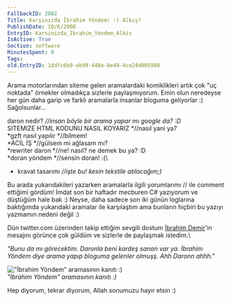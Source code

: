 ```yaml
---
FallbackID: 2082
Title: Karşınızda İbrahim Yöndem! :) Alkış?
PublishDate: 10/6/2008
EntryID: Karsinizda_Ibrahim_Yondem_Alkis
IsActive: True
Section: software
MinutesSpent: 0
Tags: 
old.EntryID: 1ddfc6b9-eb99-448e-8e49-4ce24d005988
---
```

Arama motorlarından siteme gelen aramalardaki komiklikleri artık çok "uç
noktada" örnekler olmadıkça sizlerle paylaşmıyorum. Emin olun neredeyse
her gün daha garip ve farklı aramalarla insanlar bloguma geliyorlar :)
Sağolsunlar...

daron nedir? *//insan böyle bir arama yapar mı google da? :D*\
 SITEMIZE HTML KODUNU NASIL KOYARIZ *//nasıl yani ya?\
*gzft nasıl yapılır *//bilmem!\
*ACİL İŞ *//gülsem mi ağlasam mı?\
*rewriter daron *//ne! nasıl? ne demek bu ya? :D\
*doran yöndem *//sensin doran! :(\
* kravat tasarımı *//işte bu! kesin tekstile atılacağım;)*

Bu arada yukarıdakileri yazarken aramalarla ilgili yorumlarımı // ile
comment ettiğimi gördüm! İmdat son bir haftadır mecburen C\# yazıyorum
ve düştüğüm hale bak :) Neyse, daha sadece son iki günün loglarına
baktığımda yukarıdaki aramalar ile karşılaştım ama bunların hiçbiri bu
yazıyı yazmamın nedeni değil :)

Dün twitter.com üzerinden takip ettiğim sevgili dostum [İbrahim
Demir](http://www.ibrahimdemir.org/)'in mesajını görünce çok güldüm ve
sizlerle de paylaşmak istedim.\

*"Bunu da mı görecektim. Daronla beni kardeş sanan var ya. İbrahim
Yöndem diye arama yapıp bloguma gelenler olmuşş. Ahh Daronn ahhh."*

!["İbrahim Yöndem" aramasının kanıtı
:)](media/Karsinizda_Ibrahim_Yondem_Alkis/10062008_1.jpg)\
*"İbrahim Yöndem" aramasının kanıtı :)*

Hep diyorum, tekrar diyorum, Allah sonumuzu hayır etsin :)


